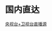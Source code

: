 # 国内直达
 [央视台+卫视台直播源](https://ghproxy.net/https://raw.githubusercontent.com/junhuali886/tv/main/IPTV.m3u)
